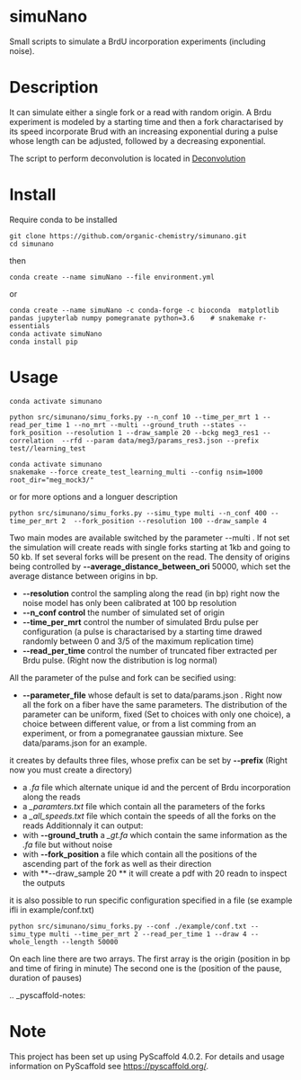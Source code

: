 
simuNano
========
Small scripts to simulate a BrdU incorporation experiments (including noise).

Description
===========

It can simulate either a single fork or a read with random origin.
A Brdu experiment is modeled by a starting time and then a fork charactarised
by its speed incorporate Brud with an increasing exponential during a pulse whose
length can be adjusted, followed by a decreasing exponential.

The script to perform deconvolution is located in [Deconvolution](https://github.com/organic-chemistry/simunano/blob/main/notebooks/Extract_distribution.ipynb)


Install
===========

Require conda to be installed
```
git clone https://github.com/organic-chemistry/simunano.git
cd simunano
```
then
```
conda create --name simuNano --file environment.yml
```
or
```
conda create --name simuNano -c conda-forge -c bioconda  matplotlib pandas jupyterlab numpy pomegranate python=3.6    # snakemake r-essentials
conda activate simuNano
conda install pip
```

Usage
===========

```
conda activate simunano

python src/simunano/simu_forks.py --n_conf 10 --time_per_mrt 1 --read_per_time 1 --no_mrt --multi --ground_truth --states --fork_position --resolution 1 --draw_sample 20 --bckg meg3_res1 --correlation  --rfd --param data/meg3/params_res3.json --prefix test//learning_test
```

```
conda activate simunano
snakemake --force create_test_learning_multi --config nsim=1000 root_dir="meg_mock3/"
```

or for more options and a longuer description

```
python src/simunano/simu_forks.py --simu_type multi --n_conf 400 --time_per_mrt 2  --fork_position --resolution 100 --draw_sample 4
```

Two main modes are available switched by the parameter --multi .
If not set the simulation will create reads with single forks starting at 1kb and going to
50 kb.
If set several forks will be present on the read. The density of origins being controlled
by **--average_distance_between_ori** 50000, which set the average distance between origins in bp.


 * **--resolution** control the sampling along the read (in bp) right now the noise model has only been calibrated at 100 bp resolution
 * **--n_conf control** the number of simulated set of origin
 * **--time_per_mrt** control the number of simulated Brdu pulse per configuration (a pulse is charactarised by a starting time drawed randomly between 0 and 3/5 of the maximum replication time)
 * **--read_per_time** control the number of truncated fiber extracted per Brdu pulse. (Right now the distribution is log normal)

All the parameter of the pulse and fork can be secified  using:
 * **--parameter_file** whose default is set to data/params.json . Right now all the fork on a fiber have the same parameters.
The distribution of the parameter can be uniform, fixed (Set to choices with only one choice), a choice between different value,
or from a list comming from an experiment, or from a pomegranatee gaussian mixture. See data/params.json for an example.



it creates by defaults three files, whose prefix can be set by **--prefix** (Right now you must create a directory)
  * a *.fa* file which alternate unique id and the percent of Brdu incorporation along the reads
  * a  *_paramters.txt* file which contain all the parameters of the forks
  * a  *_all_speeds.txt* file which contain the speeds of all the forks on the reads
Additionnaly it can output:
  * with **--ground_truth** a *_gt.fa* which contain the same information as the *.fa* file but without noise
  * with **--fork_position** a file which contain all the positions of the ascending part of the fork as well as their direction
  * with **--draw_sample 20 ** it will create a pdf with 20 readn to inspect the outputs


it is also possible to run specific configuration specified in a file (se example ifli in example/conf.txt)
```
python src/simunano/simu_forks.py --conf ./example/conf.txt --simu_type multi --time_per_mrt 2 --read_per_time 1 --draw 4 --whole_length --length 50000
```
On each line there are two arrays. The first array is the origin (position in bp and time of firing in minute)
The second one is the (position of the pause, duration of pauses)

.. _pyscaffold-notes:

Note
====

This project has been set up using PyScaffold 4.0.2. For details and usage
information on PyScaffold see https://pyscaffold.org/.
